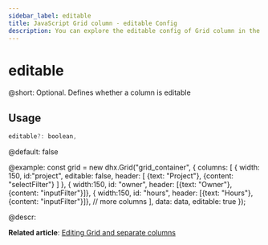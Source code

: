 ```yaml
---
sidebar_label: editable
title: JavaScript Grid column - editable Config 
description: You can explore the editable config of Grid column in the documentation of the DHTMLX JavaScript UI library. Browse developer guides and API reference, try out code examples and live demos, and download a free 30-day evaluation version of DHTMLX Suite.
---
```


# editable

@short: Optional. Defines whether a column is editable

## Usage

~~~jsx
editable?: boolean, 
~~~

@default: false

@example:
const grid = new dhx.Grid("grid_container", {
    columns: [
        { 
            width: 150, id:"project",
            editable: false,
            header: [
              {text: "Project"}, {content: "selectFilter"}
            ]
        },
        { width:150, id: "owner", header: [{text: "Owner"},{content: "inputFilter"}]},
        { width:150, id: "hours", header: [{text: "Hours"}, {content: "inputFilter"}]},
        // more columns
    ],
    data: data,
    editable: true
});


@descr:

**Related article**: [Editing Grid and separate columns](grid/configuration.md#editing-grid-and-separate-columns)


